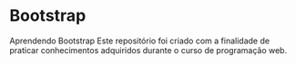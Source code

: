 # Bootstrap

Aprendendo Bootstrap
Este  repositório foi criado com a finalidade de  praticar conhecimentos adquiridos durante o curso de programação  web.

